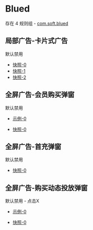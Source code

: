 # Blued

存在 4 规则组 - [com.soft.blued](/src/apps/com.soft.blued.ts)

## 局部广告-卡片式广告

默认禁用

- [快照-0](https://i.gkd.li/import/12777097)
- [快照-1](https://i.gkd.li/import/13694950)
- [快照-2](https://i.gkd.li/import/13699455)

## 全屏广告-会员购买弹窗

默认禁用

- [示例-0](https://m.gkd.li/101449500/2a5e9e45-09c5-4b72-a6af-4d284c6532a2)

- [快照-0](https://i.gkd.li/import/13989423)

## 全屏广告-首充弹窗

默认禁用

- [快照-0](https://i.gkd.li/import/14039501)

## 全屏广告-购买动态投放弹窗

默认禁用 - 点击X

- [示例-0](https://m.gkd.li/57941037/37ea59cf-9606-4cd6-a74a-84f353f07975)

- [快照-0](https://i.gkd.li/import/14157519)
